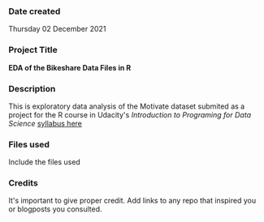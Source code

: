 ### Date created
Thursday 02 December 2021

### Project Title
**EDA of the Bikeshare Data Files in R**

### Description
This is exploratory data analysis of the Motivate dataset submited as
a project for the R course in Udacity's _Introduction to Programing 
for Data Science_ [syllabus here](https://www.udacity.com/course/programming-for-data-science-nanodegree-with-R--nd118)

### Files used
Include the files used

### Credits
It's important to give proper credit. Add links to any repo that inspired you or blogposts you consulted.

